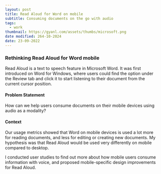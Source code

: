 ```yaml
---
layout: post
title: Read Aloud for Word on mobile
subtitle: Consuming documents on the go with audio
tags:
  - work
thumbnail: https://gyanl.com/assets/thumbs/microsoft.png
date modified: 264-10-2024
date: 23-09-2022
---
```

### Rethinking Read Aloud for Word mobile

Read Aloud is a text to speech feature in Microsoft Word. It was first introduced on Word for Windows, where users could find the option under the Review tab and click it to start listening to their document from the current cursor position.

#### Problem Statement

How can we help users consume documents on their mobile devices using audio as a modality?

#### Context

Our usage metrics showed that Word on mobile devices is used a lot more for reading documents, and less for editing or creating new documents. My hypothesis was that Read Aloud would be used very differently on mobile compared to desktop.

I conducted user studies to find out more about how mobile users consume information with voice, and proposed mobile-specific design improvements for Read Aloud. 
